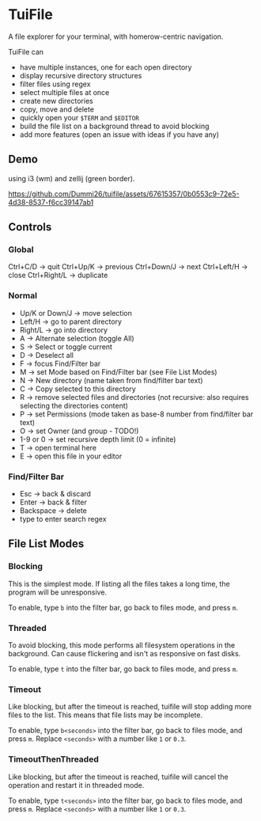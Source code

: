 # TuiFile

A file explorer for your terminal, with homerow-centric navigation.

TuiFile can

- have multiple instances, one for each open directory
- display recursive directory structures
- filter files using regex
- select multiple files at once
- create new directories
- copy, move and delete
- quickly open your `$TERM` and `$EDITOR`
- build the file list on a background thread to avoid blocking
- add more features (open an issue with ideas if you have any)

## Demo

using i3 (wm) and zellij (green border).

https://github.com/Dummi26/tuifile/assets/67615357/0b0553c9-72e5-4d38-8537-f6cc39147ab1

## Controls

### Global

Ctrl+C/D -> quit
Ctrl+Up/K -> previous
Ctrl+Down/J -> next
Ctrl+Left/H -> close
Ctrl+Right/L -> duplicate

### Normal

- Up/K or Down/J -> move selection
- Left/H -> go to parent directory
- Right/L -> go into directory
- A -> Alternate selection (toggle All)
- S -> Select or toggle current
- D -> Deselect all
- F -> focus Find/Filter bar
- M -> set Mode based on Find/Filter bar (see File List Modes)
- N -> New directory (name taken from find/filter bar text)
- C -> Copy selected to this directory
- R -> remove selected files and directories (not recursive: also requires selecting the directories content)
- P -> set Permissions (mode taken as base-8 number from find/filter bar text)
- O -> set Owner (and group - TODO!)
- 1-9 or 0 -> set recursive depth limit (0 = infinite)
- T -> open terminal here
- E -> open this file in your editor

### Find/Filter Bar

- Esc -> back & discard
- Enter -> back & filter
- Backspace -> delete
- type to enter search regex

## File List Modes

### Blocking

This is the simplest mode. If listing all the files takes a long time, the program will be unresponsive.

To enable, type `b` into the filter bar, go back to files mode, and press `m`.

### Threaded

To avoid blocking, this mode performs all filesystem operations in the background.
Can cause flickering and isn't as responsive on fast disks.

To enable, type `t` into the filter bar, go back to files mode, and press `m`.

### Timeout

Like blocking, but after the timeout is reached, tuifile will stop adding more files to the list.
This means that file lists may be incomplete.

To enable, type `b<seconds>` into the filter bar, go back to files mode, and press `m`.
Replace `<seconds>` with a number like `1` or `0.3`.

### TimeoutThenThreaded

Like blocking, but after the timeout is reached, tuifile will cancel the operation and restart it in threaded mode.

To enable, type `t<seconds>` into the filter bar, go back to files mode, and press `m`.
Replace `<seconds>` with a number like `1` or `0.3`.
